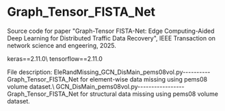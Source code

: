 # Graph_Tensor_FISTA_Net
Source code for paper "Graph-Tensor FISTA-Net: Edge Computing-Aided Deep Learning for Distributed Traffic Data Recovery", IEEE Transaction on network science and engeering, 2025.

keras==2.11.0\\
tensorflow==2.11.0

File description:
EleRandMissing_GCN_DisMain_pems08vol.py----------Graph_Tensor_FISTA_Net for element-wise data missing using pems08 volume dataset.\\
GCN_DisMain_pems08vol.py-----------------Graph_Tensor_FISTA_Net for structural data missing using pems08 volume dataset.
